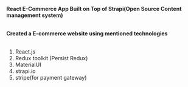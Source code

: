 **React E-Commerce App Built on Top of Strapi(Open Source Content management system)** <br><br>

**Created a E-commerce website using mentioned technologies**<br><br>

1. React.js<br>
2. Redux toolkit (Persist Redux)<br>
3. MaterialUI<br>
4. strapi.io<br>
5. stripe(for payment gateway)<br><br>
